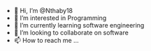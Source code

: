 - 👋 Hi, I’m @Nthaby18
- 👀 I’m interested in Programming
- 🌱 I’m currently learning software engineering
- 💞️ I’m looking to collaborate on software 
- 📫 How to reach me ...

<!---
Nthaby18/Nthaby18 is a ✨ special ✨ repository because its `README.md` (this file) appears on your GitHub profile.
You can click the Preview link to take a look at your changes.
--->
